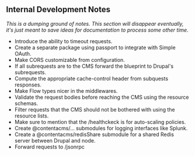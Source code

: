 ## Internal Development Notes
_This is a dumping ground of notes. This section will disappear eventually, it's
just meant to save ideas for documentation to process some other time._

- Introduce the ability to timeout requests.
- Create a separate package using passport to integrate with Simple OAuth.
- Make CORS customizable from configuration.
- If all subrequests are to the CMS forward the blueprint to Drupal's subrequests.
- Compute the appropriate cache-control header from subquests responses.
- Make Flow types nicer in the middlewares.
- Validate the request bodies before reaching the CMS using the resource schemas.
- Filter requests that the CMS should not be bothered with using the resource lists.
- Make sure to mention that the /healthckeck is for auto-scaling policies.
- Create @contentacms/… submodules for logging interfaces like Splunk.
- Create a @contentacms/redisShare submodule for a shared Redis server between
  Drupal and node.
- Forward requests to /jsonrpc
